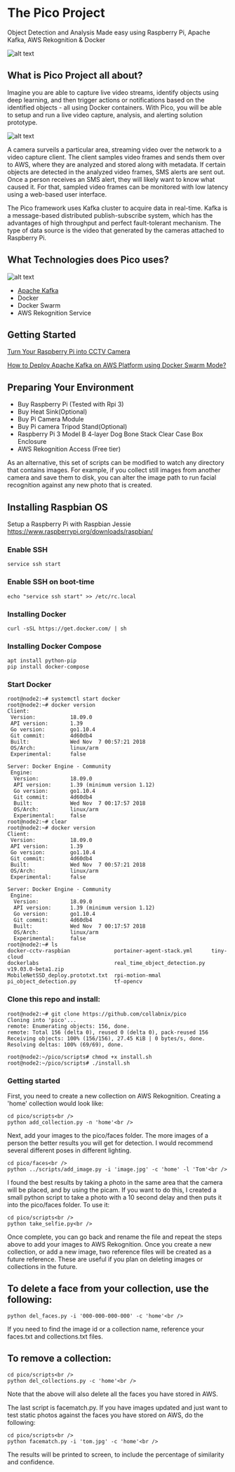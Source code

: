 # The Pico Project

Object Detection and Analysis Made easy using Raspberry Pi, Apache Kafka, AWS Rekognition & Docker

![alt text](https://github.com/collabnix/pico/blob/master/thepicoproject1.png)



## What is Pico Project all about?



Imagine you are able to capture live video streams, identify objects using deep learning, and then trigger actions or notifications based on the identified objects - all using Docker containers. With Pico, you will be able to setup and run a live video capture, analysis, and alerting solution prototype.

![alt text](https://github.com/collabnix/pico/blob/master/images/pico-project-arch.png)

A camera surveils a particular area, streaming video over the network to a video capture client. The client samples video frames and sends them over to AWS, where they are analyzed and stored along with metadata. If certain objects are detected in the analyzed video frames, SMS alerts are sent out. Once a person receives an SMS alert, they will likely want to know what caused it. For that, sampled video frames can be monitored with low latency using a web-based user interface.

The Pico framework uses Kafka cluster to acquire data in real-time. Kafka is a message-based distributed publish-subscribe system, which has the advantages of high throughput and perfect fault-tolerant mechanism. The type of data source is the video that generated by the cameras attached to Raspberry Pi. 





## What Technologies does Pico uses?

![alt text](https://github.com/collabnix/pico/blob/master/images/image-9.png)

- [Apache Kafka](http://collabnix.com/implementing-apache-kafka-on-docker-swarm-running-on-aws-platform-in-5-minutes/)
- Docker
- Docker Swarm
- AWS Rekognition Service

<TBD>

## Getting Started

[ Turn Your Raspberry Pi into CCTV Camera](http://collabnix.com/turn-your-raspberry-pi-into-low-cost-cctv-surveillance-camerawith-night-vision-in-5-minutes-using-docker/) 

[How to Deploy Apache Kafka on AWS Platform using Docker Swarm Mode?](http://collabnix.com/implementing-apache-kafka-on-docker-swarm-running-on-aws-platform-in-5-minutes/)

## Preparing Your Environment

- Buy Raspberry Pi (Tested with Rpi 3) 
- Buy Heat Sink(Optional)
- Buy Pi Camera Module 
- Buy Pi camera Tripod Stand(Optional)
- Raspberry Pi 3 Model B 4-layer Dog Bone Stack Clear Case Box Enclosure 
- AWS Rekognition Access (Free tier) 

As an alternative, this set of scripts can be modified to watch any directory that contains images. For example, if you collect still images from another camera and save them to disk, you can alter the image path to run facial recognition against any new photo that is created.


## Installing Raspbian OS

Setup a Raspberry Pi with Raspbian Jessie <br />
https://www.raspberrypi.org/downloads/raspbian/ <br />


### Enable SSH 

```
service ssh start
```

### Enable SSH on boot-time

```
echo "service ssh start" >> /etc/rc.local
```

### Installing Docker

```
curl -sSL https://get.docker.com/ | sh
```

### Installing Docker Compose

```
apt install python-pip
pip install docker-compose
```

### Start Docker

```
root@node2:~# systemctl start docker
root@node2:~# docker version
Client:
 Version:           18.09.0
 API version:       1.39
 Go version:        go1.10.4
 Git commit:        4d60db4
 Built:             Wed Nov  7 00:57:21 2018
 OS/Arch:           linux/arm
 Experimental:      false

Server: Docker Engine - Community
 Engine:
  Version:          18.09.0
  API version:      1.39 (minimum version 1.12)
  Go version:       go1.10.4
  Git commit:       4d60db4
  Built:            Wed Nov  7 00:17:57 2018
  OS/Arch:          linux/arm
  Experimental:     false
root@node2:~# clear
root@node2:~# docker version
Client:
 Version:           18.09.0
 API version:       1.39
 Go version:        go1.10.4
 Git commit:        4d60db4
 Built:             Wed Nov  7 00:57:21 2018
 OS/Arch:           linux/arm
 Experimental:      false

Server: Docker Engine - Community
 Engine:
  Version:          18.09.0
  API version:      1.39 (minimum version 1.12)
  Go version:       go1.10.4
  Git commit:       4d60db4
  Built:            Wed Nov  7 00:17:57 2018
  OS/Arch:          linux/arm
  Experimental:     false
root@node2:~# ls
docker-cctv-raspbian              portainer-agent-stack.yml      tiny-cloud
dockerlabs                        real_time_object_detection.py  v19.03.0-beta1.zip
MobileNetSSD_deploy.prototxt.txt  rpi-motion-mmal
pi_object_detection.py            tf-opencv
```

### Clone this repo and install:<br />

```
root@node2:~# git clone https://github.com/collabnix/pico
Cloning into 'pico'...
remote: Enumerating objects: 156, done.
remote: Total 156 (delta 0), reused 0 (delta 0), pack-reused 156
Receiving objects: 100% (156/156), 27.45 KiB | 0 bytes/s, done.
Resolving deltas: 100% (69/69), done.
```

```
root@node2:~/pico/scripts# chmod +x install.sh
root@node2:~/pico/scripts# ./install.sh
```

### Getting started

First, you need to create a new collection on AWS Rekognition. Creating a 'home' collection would look like:

```
cd pico/scripts<br />
python add_collection.py -n 'home'<br />
```

Next, add your images to the pico/faces folder. The more images of a person the better results you will get for detection. I would recommend several different poses in different lighting.

```
cd pico/faces<br />
python ../scripts/add_image.py -i 'image.jpg' -c 'home' -l 'Tom'<br />
```

I found the best results by taking a photo in the same area that the camera will be placed, and by using the picam. If you want to do this, I created a small python script to take a photo with a 10 second delay and then puts it into the pico/faces folder. To use it:

```
cd pico/scripts<br />
python take_selfie.py<br />
```

Once complete, you can go back and rename the file and repeat the steps above to add your images to AWS Rekognition. Once you create a new collection, or add a new image, two reference files will be created as a future reference. These are useful if you plan on deleting images or collections in the future.

## To delete a face from your collection, use the following:

```cd pico/scripts<br />
python del_faces.py -i '000-000-000-000' -c 'home'<br />
```

If you need to find the image id or a collection name, reference your faces.txt and collections.txt files.

## To remove a collection:

```
cd pico/scripts<br />
python del_collections.py -c 'home'<br />
```

Note that the above will also delete all the faces you have stored in AWS. 

The last script is facematch.py. If you have images updated and just want to test static photos against the faces you have stored on AWS, do the following:

```
cd pico/scripts<br />
python facematch.py -i 'tom.jpg' -c 'home'<br />
```

The results will be printed to screen, to include the percentage of similarity and confidence. 
